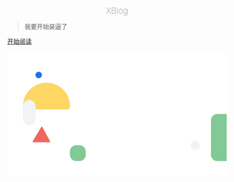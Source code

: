 


<div style = "font-weight: 100; font-size: 1.2rem; 
    color: rgb(60, 60, 60); text-align: center;
    text-shadow: 0.3rem 0.3rem 0.4rem rgba(0,0,0,.15);
    line-height: 1.2;">
    XBlog
</div>



> 我要开始装逼了

<!-- [CSDN](https://blog.csdn.net/m0_37965018) -->
[开始阅读](#README.md)





![](backgroud.svg)